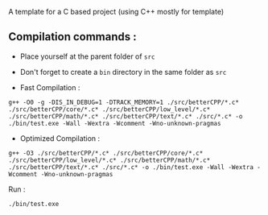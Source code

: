 A template for a C based project (using C++ mostly for template)

## Compilation commands :

- Place yourself at the parent folder of `src`
- Don't forget to create a `bin` directory in the same folder as `src`

- Fast Compilation :

```shell
g++ -O0 -g -DIS_IN_DEBUG=1 -DTRACK_MEMORY=1 ./src/betterCPP/*.c* ./src/betterCPP/core/*.c* ./src/betterCPP/low_level/*.c* ./src/betterCPP/math/*.c* ./src/betterCPP/text/*.c* ./src/*.c* -o ./bin/test.exe -Wall -Wextra -Wcomment -Wno-unknown-pragmas
```

- Optimized Compilation :

```shell
g++ -O3 ./src/betterCPP/*.c* ./src/betterCPP/core/*.c* ./src/betterCPP/low_level/*.c* ./src/betterCPP/math/*.c* ./src/betterCPP/text/*.c* ./src/*.c* -o ./bin/test.exe -Wall -Wextra -Wcomment -Wno-unknown-pragmas
```

Run :

```shell
./bin/test.exe
```